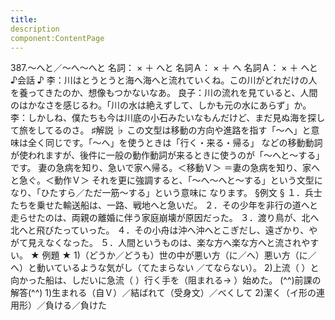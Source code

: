 ```yaml
---
title:
description
component:ContentPage
---
```



387.～へと／～へ～へと
名詞： × ＋ へと 名詞Ａ： × ＋ へ 名詞Ａ： × ＋ へと
♪会話 ♪
李：川はとうとうと海へ海へと流れていくね。この川がどれだけの人を養ってきたのか、想像もつかないなあ。 良子：川の流れを見ていると、人間のはかなさを感じるわ。「川の水は絶えずして、しかも元の水にあらず」か。
李：しかしね、僕たちも今は川底の小石みたいなもんだけど、まだ見ぬ海を探して旅をしてるのさ。
♯解説 ♭
この文型は移動の方向や進路を指す「～へ」と意味は全く同じです。「～へ」を使うときは「行く・来る・帰る」 などの移動動詞が使われますが、後件に一般の動作動詞が来るときに使うのが「～へと～する」です。
妻の急病を知り、急いで家へ帰る。＜移動Ｖ＞ ＝妻の急病を知り、家へと急ぐ。＜動作Ｖ＞
それを更に強調すると、「～へ～へと～する」という文型になり、「ひたすら／ただ一筋～する」という意味に なります。
§例文 §
１．兵士たちを乗せた輸送船は、一路、戦地へと急いだ。
２．その少年を非行の道へと走らせたのは、両親の離婚に伴う家庭崩壊が原因だった。
３．渡り鳥が、北へ北へと飛びたっていった。
４．その小舟は沖へ沖へとこぎだし、遠ざかり、やがて見えなくなった。
５．人間というものは、楽な方へ楽な方へと流されやすい。
★ 例題 ★
1)（どうか／どうも）世の中が悪い方（に／へ）悪い方（に／へ）と動いているような気がし（てたまらない
／てならない）。
2)上流（ ）と向かった船は、しだいに急流（ ）行く手を（阻まれる→ ）始めた。
(^^)前課の解答(^^)
1)生まれる（自Ｖ）／結ばれて（受身文）／べくして
2)潔く（イ形の連用形）／負ける／負けた
